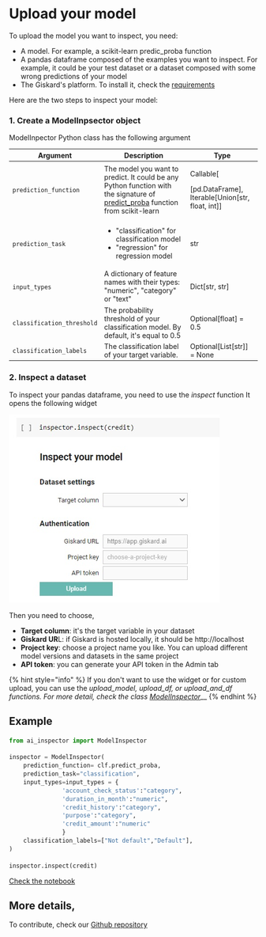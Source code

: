 # Upload your model

To upload the model you want to inspect, you need:

* A model. For example, a scikit-learn predic\_proba function
* A pandas dataframe composed of the examples you want to inspect. For example, it could be your test dataset or a dataset composed with some wrong predictions of your model
* The Giskard's platform. To install it, check the [requirements](requirements.md)

Here are the two steps to inspect your model:

### 1. Create a ModelInpsector object

ModelInpector Python class has the following argument

| Argument                   | Description                                                                                                                                                                                                                                                                               | Type                                                                    |
| -------------------------- | ----------------------------------------------------------------------------------------------------------------------------------------------------------------------------------------------------------------------------------------------------------------------------------------- | ----------------------------------------------------------------------- |
| `prediction_function`      | The model you want to predict. It could be any Python function with the signature of [predict\_proba](https://scikit-learn.org/stable/modules/generated/sklearn.linear\_model.LogisticRegression.html#sklearn.linear\_model.LogisticRegression.predict\_proba) function from scikit-learn | <p>Callable[</p><p>[pd.DataFrame], Iterable[Union[str, float, int]]</p> |
| `prediction_task`          | <ul><li>"classification" for classification model</li><li>"regression" for regression model</li></ul>                                                                                                                                                                                     | str                                                                     |
| `input_types`              | A dictionary of feature names with their types: "numeric", "category" or "text"                                                                                                                                                                                                           | Dict\[str, str]                                                         |
| `classification_threshold` | The probability threshold of your classification model. By default, it's equal to 0.5                                                                                                                                                                                                     | Optional\[float] = 0.5                                                  |
| `classification_labels`    | The classification label of your target variable.                                                                                                                                                                                                                                         | Optional\[List\[str]] = None                                            |

### 2. Inspect a dataset

To inspect your pandas dataframe, you need to use the _inspect_ function It opens the following widget

![](../.gitbook/assets/widget.jpg)

Then you need to choose,

* **Target column**: it's the target variable in your dataset
* **Giskard UR**L: if Giskard is hosted locally, it should be http://localhost
* **Project key**: choose a project name you like. You can upload different model versions and datasets in the same project
* **API token**: you can generate your API token in the Admin tab

{% hint style="info" %}
If you don't want to use the widget or for custom upload, you can use the _upload\_model, upload\_df, or upload\_and\_df functions. For more detail, check the class_ [_ModelInspector_](https://github.com/Giskard-AI/ai-inspector/blob/main/ai\_inspector/inspector.py)__
{% endhint %}

## Example

```python
from ai_inspector import ModelInspector

inspector = ModelInspector(
    prediction_function= clf.predict_proba,
    prediction_task="classification",
    input_types=input_types = {
               'account_check_status':"category", 
               'duration_in_month':"numeric",
               'credit_history':"category",
               'purpose':"category",
               'credit_amount':"numeric"
               }
    classification_labels=["Not default","Default"],
)

inspector.inspect(credit)
```

[Check the notebook](https://colab.research.google.com/drive/1sk4JRzt750yVugK8HLMD0vvO0HqOV5PI#scrollTo=aZmCSK1xIIxb)

## More details,

To contribute, check our [Github repository](https://github.com/Giskard-AI/ai-inspector)
